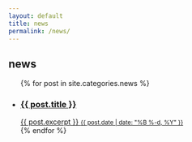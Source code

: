 ```yaml
---
layout: default
title: news
permalink: /news/
---
```

## news
<ul>
{% for post in site.categories.news %}
<a href="{{ post.url }}">
<li>
<h3>{{ post.title }}</h3>
{{ post.excerpt }}
<small>{{ post.date | date: "%B %-d, %Y" }}</small>
</li>
</a>
{% endfor %}
</ul>
